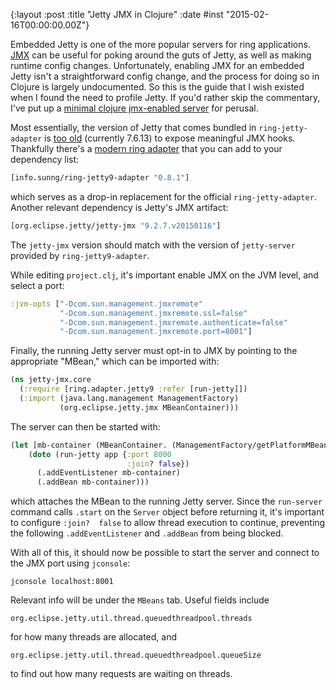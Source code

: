 {:layout :post
 :title "Jetty JMX in Clojure"
 :date #inst "2015-02-16T00:00:00.00Z"}

Embedded Jetty is one of the more popular servers for ring
applications.  [JMX][1] can be useful for poking around the guts of
Jetty, as well as making runtime config changes. Unfortunately,
enabling JMX for an embedded Jetty isn't a straightforward config
change, and the process for doing so in Clojure is largely
undocumented. So this is the guide that I wish existed when I found
the need to profile Jetty. If you'd rather skip the commentary, I've
put up a [minimal clojure jmx-enabled server][2] for perusal.

Most essentially, the version of Jetty that comes bundled in
`ring-jetty-adapter` is [too old][3] (currently 7.6.13) to expose
meaningful JMX hooks. Thankfully there's a [modern ring adapter][4]
that you can add to your dependency list:

```clojure
[info.sunng/ring-jetty9-adapter "0.8.1"]
```

which serves as a drop-in replacement for the official
`ring-jetty-adapter`. Another relevant dependency is Jetty's JMX
artifact:

```clojure
[org.eclipse.jetty/jetty-jmx "9.2.7.v20150116"]
```

The `jetty-jmx` version should match with the version of
`jetty-server` provided by `ring-jetty9-adapter`.

While editing `project.clj`, it's important enable JMX on the JVM
level, and select a port:

```clojure
:jvm-opts ["-Dcom.sun.management.jmxremote"
           "-Dcom.sun.management.jmxremote.ssl=false"
           "-Dcom.sun.management.jmxremote.authenticate=false"
           "-Dcom.sun.management.jmxremote.port=8001"]
```

Finally, the running Jetty server must opt-in to JMX by pointing to
the appropriate "MBean," which can be imported with:

```clojure
(ns jetty-jmx.core
  (:require [ring.adapter.jetty9 :refer [run-jetty]])
  (:import (java.lang.management ManagementFactory)
           (org.eclipse.jetty.jmx MBeanContainer)))
```

The server can then be started with:

```clojure
(let [mb-container (MBeanContainer. (ManagementFactory/getPlatformMBeanServer))]
    (doto (run-jetty app {:port 8000
                          :join? false})
      (.addEventListener mb-container)
      (.addBean mb-container)))
```

which attaches the MBean to the running Jetty server. Since the
`run-server` command calls `.start` on the `Server` object before
returning it, it's important to configure `:join?  false` to allow
thread execution to continue, preventing the following
`.addEventListener` and `.addBean` from being blocked.

With all of this, it should now be possible to start the server and
connect to the JMX port using `jconsole`:

    jconsole localhost:8001

Relevant info will be under the `MBeans` tab. Useful fields include

    org.eclipse.jetty.util.thread.queuedthreadpool.threads

for how many threads are allocated, and

    org.eclipse.jetty.util.thread.queuedthreadpool.queueSize

to find out how many requests are waiting on threads.

[1]: https://en.wikipedia.org/wiki/Java_Management_Extensions
[2]: https://github.com/malloc47/jetty-jmx
[3]: https://github.com/ring-clojure/ring/blob/master/ring-jetty-adapter/project.clj#L9
[4]: https://github.com/sunng87/ring-jetty9-adapter

